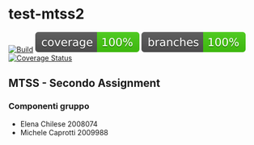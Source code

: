 # test-mtss2
[![Build](https://github.com/caprosoft/test-mtss2.git/actions/workflows/build.yml/badge.svg)](https://github.com/caprosoft/test-mtss2/actions/workflows/build.yml) 
![coverage](.github/badges/jacoco.svg)
![branches_coverage](.github/badges/branches.svg)
[![Coverage Status](https://coveralls.io/repos/github/caprosoft/test-mtss2/badge.svg?branch=master&service=github)](https://coveralls.io/github/caprosoft/test-mtss2?branch=master)

## MTSS - Secondo Assignment
### Componenti gruppo
- Elena Chilese 2008074
- Michele Caprotti 2009988

